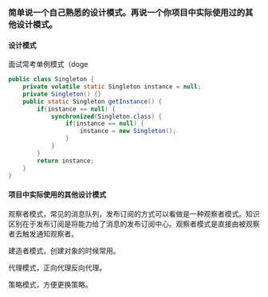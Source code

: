 ### 简单说一个自己熟悉的设计模式。再说一个你项目中实际使用过的其他设计模式。

#### 设计模式

面试常考单例模式（doge

```java
public class Singleton {
	private volatile static Singleton instance = null;
    private Singleton() {}
    public static Singleton getInstance() {
        if(instance == null) {
            synchronized(Singleton.class) {
            	if(instance == null) {
                    instance = new Singleton();
                }
            }
        }
        return instance;
    }
}
```

#### 项目中实际使用的其他设计模式

观察者模式，常见的消息队列，发布订阅的方式可以看做是一种观察者模式。知识区别在于发布订阅是将能力给了消息的发布订阅中心。观察者模式是直接由被观察者去触发通知观察者。

建造者模式，创建对象的时候常用。

代理模式，正向代理反向代理。

策略模式，方便更换策略。